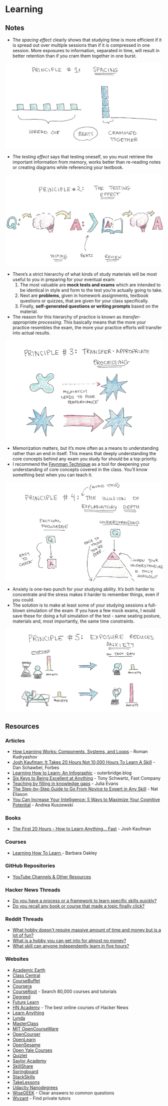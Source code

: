 # Learning

## Notes

* The _spacing effect_ clearly shows that studying time is more efficient if it is spread out over multiple sessions than if it is compressed in one session. More exposures to information, separated in time, will result in better retention than if you cram them together in one burst.

![](../../.gitbook/assets/spacing.png)

* The _testing effect_ says that testing oneself, so you must retrieve the important information from memory, works better than re-reading notes or creating diagrams while referencing your textbook.

![](../../.gitbook/assets/testing.png)

* There’s a strict hierarchy of what kinds of study materials will be most useful to you in preparing for your eventual exam:
  1. The most valuable are **mock tests and exams** which are intended to be identical in style and form to the test you’re actually going to take.
  2. Next are **problems**, given in homework assignments, textbook questions or quizzes, that are given for your class specifically.
  3. Finally, **self-generated questions or writing prompts** based on the material.
* The reason for this hierarchy of practice is known as _transfer-appropriate processing_. This basically means that the more your practice resembles the exam, the more your practice efforts will transfer into actual results.

![](../../.gitbook/assets/processing.png)

* Memorization matters, but it’s more often as a means to understanding rather than an end in itself. This means that deeply understanding the core concepts behind any exam you study for should be a top priority.
* I recommend the [Feynman Technique](https://www.youtube.com/watch?v=FrNqSLPaZLc) as a tool for deepening your understanding of core concepts covered in the class. You’ll know something best when you can teach it.

![](../../.gitbook/assets/explanatorydepth.png)

* Anxiety is one-two punch for your studying ability. It’s both harder to concentrate and the stress makes it harder to remember things, even if you could.
* The solution is to make at least some of your studying sessions a full-blown simulation of the exam. If you have a few mock exams, I would save these for doing a full simulation of the test - same seating posture, materials and, most importantly, the same time constraints.

![](../../.gitbook/assets/anxiety.png)

## Resources

### Articles

* [How Learning Works: Components, Systems, and Loops](https://romandesign.co/how-learning-works-components-systems-and-loops/) - Roman Kudryashov
* [Josh Kaufman: It Takes 20 Hours Not 10,000 Hours To Learn A Skill](https://www.forbes.com/sites/danschawbel/2013/05/30/josh-kaufman-it-takes-20-hours-not-10000-hours-to-learn-a-skill/?sh=4b748b16363d) - Dan Schawbel, Forbes
* [Learning How to Learn: An Infographic](https://www.outerbridge.blog/articles/learning-how-to-learn-infographic) - outerbridge.blog
* [Six Keys to Being Excellent at Anything](https://www.fastcompany.com/1686337/six-keys-being-excellent-anything) - Tony Schwartz, Fast Company
* [Teaching by filling in knowledge gaps](https://jvns.ca/blog/2021/09/20/teaching-by-filling-in-knowledge-gaps/) - Julia Evans
* [The Step-by-Step Guide to Go From Novice to Expert in Any Skill](https://www.nateliason.com/blog/become-expert-dreyfus) - Nat Eliason
* [You Can Increase Your Intelligence: 5 Ways to Maximize Your Cognitive Potential](https://blogs.scientificamerican.com/guest-blog/you-can-increase-your-intelligence-5-ways-to-maximize-your-cognitive-potential/) - Andrea Kuszewski

### Books

* [The First 20 Hours - How to Learn Anything... Fast](https://smile.amazon.co.uk/First-20-Hours-Learn-Anything/dp/0670921920/) - Josh Kaufman

### Courses

* [Learning How To Learn ](https://www.coursera.org/learn/learning-how-to-learn)- Barbara Oakley

### GitHub Repositories

* [YouTube Channels & Other Resources](https://github.com/PrejudiceNeutrino/YouTube\_Channels)

### Hacker News Threads

* [Do you have a process or a framework to learn specific skills quickly?](https://news.ycombinator.com/item?id=28017289)
* [Do you recall any book or course that made a topic finally click?](https://news.ycombinator.com/item?id=33593631)

### Reddit Threads

* [What hobby doesn't require massive amount of time and money but is a lot of fun?](https://www.reddit.com/r/AskReddit/comments/5llwzm/what\_hobby\_doesnt\_require\_massive\_amount\_of\_time/)
* [What is a hobby you can get into for almost no money?](https://www.reddit.com/r/AskReddit/comments/4knolu/what\_is\_a\_hobby\_you\_can\_get\_into\_for\_almost\_no/)
* [What skill can anyone independently learn in five hours?](https://www.reddit.com/r/AskReddit/comments/4xit3w/what\_skill\_can\_anyone\_independently\_learn\_in\_five/)

### Websites

* [Academic Earth](https://academicearth.org)
* [Class Central](https://www.classcentral.com/)
* [CourseBuffet](https://www.coursebuffet.com/)
* [Coursera](https://www.coursera.org/)
* [CourseRoot](https://courseroot.com/) - Search 80,000 courses and tutorials
* [Degreed](https://degreed.com/)
* [Future Learn](https://www.futurelearn.com/)
* [HN Academy](https://yahnd.com/academy/) - The best online courses of Hacker News
* [Learn Anything](https://learn-anything.xyz/)
* [Lynda](https://www.lynda.com/)
* [MasterClass](https://www.masterclass.com/)
* [MIT OpenCourseWare](https://ocw.mit.edu/index.htm)
* [OpenCourser](https://opencourser.com/)
* [OpenLearn](https://www.open.edu/openlearn/)
* [OpenSesame](https://www.opensesame.com/)
* [Open Yale Courses](https://oyc.yale.edu/)
* [Quizlet](https://quizlet.com)
* [Saylor Academy](https://learn.saylor.org/)
* [SkillShare](https://www.skillshare.com/)
* [Springboard](https://www.springboard.com/)
* [StackSkills](https://stackskills.com/)
* [TakeLessons](https://takelessons.com/)
* [Udacity Nanodegrees](https://github.com/mikesprague/udacity-nanodegrees)
* [WiseGEEK](https://www.wisegeek.com/) - Clear answers to common questions
* [Wyzant](https://www.wyzant.com/) - Find private tutors
